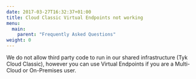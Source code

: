 ```yaml
---
date: 2017-03-27T16:32:37+01:00
title: Cloud Classic Virtual Endpoints not working
menu:
  main:
    parent: "Frequently Asked Questions"
weight: 0 
---
```


We do not allow third party code to run in our shared infrastructure (Tyk Cloud Classic), however you can use Virtual Endpoints if you are a Multi-Cloud or On-Premises user.



